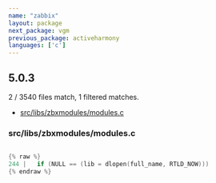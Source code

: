 ```yaml
---
name: "zabbix"
layout: package
next_package: vgm
previous_package: activeharmony
languages: ['c']
---
```

## 5.0.3
2 / 3540 files match, 1 filtered matches.

 - [src/libs/zbxmodules/modules.c](#srclibszbxmodulesmodulesc)

### src/libs/zbxmodules/modules.c

```c

{% raw %}
244 | 	if (NULL == (lib = dlopen(full_name, RTLD_NOW)))
{% endraw %}

```
